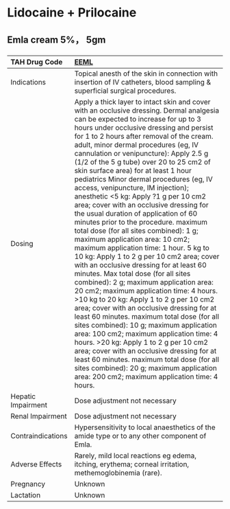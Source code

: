 # Lidocaine + Prilocaine

## Emla cream 5%， 5gm

##### 

| TAH Drug Code      | [EEML](https://www.tahsda.org.tw/drugs/hissearch.php?drug_code=EEML)                                                                                                                                                                                                                                                                                                                                                                                                                                                                                                                                                                                                                                                                                                                                                                                                                                                                                                                                                                                                                                                                                                                                                                                                                                                                                                                                                                                     |
|:-------------------|:---------------------------------------------------------------------------------------------------------------------------------------------------------------------------------------------------------------------------------------------------------------------------------------------------------------------------------------------------------------------------------------------------------------------------------------------------------------------------------------------------------------------------------------------------------------------------------------------------------------------------------------------------------------------------------------------------------------------------------------------------------------------------------------------------------------------------------------------------------------------------------------------------------------------------------------------------------------------------------------------------------------------------------------------------------------------------------------------------------------------------------------------------------------------------------------------------------------------------------------------------------------------------------------------------------------------------------------------------------------------------------------------------------------------------------------------------------|
| Indications        | Topical anesth of the skin in connection with insertion of IV catheters, blood sampling & superficial surgical procedures.                                                                                                                                                                                                                                                                                                                                                                                                                                                                                                                                                                                                                                                                                                                                                                                                                                                                                                                                                                                                                                                                                                                                                                                                                                                                                                                               |
| Dosing             | Apply a thick layer to intact skin and cover with an occlusive dressing. Dermal analgesia can be expected to increase for up to 3 hours under occlusive dressing and persist for 1 to 2 hours after removal of the cream. adult, minor dermal procedures (eg, IV cannulation or venipuncture): Apply 2.5 g (1/2 of the 5 g tube) over 20 to 25 cm2 of skin surface area) for at least 1 hour pediatrics Minor dermal procedures (eg, IV access, venipuncture, IM injection); anesthetic <5 kg: Apply ?1 g per 10 cm2 area; cover with an occlusive dressing for the usual duration of application of 60 minutes prior to the procedure. maximum total dose (for all sites combined): 1 g; maximum application area: 10 cm2; maximum application time: 1 hour. 5 kg to 10 kg: Apply 1 to 2 g per 10 cm2 area; cover with an occlusive dressing for at least 60 minutes. Max total dose (for all sites combined): 2 g; maximum application area: 20 cm2; maximum application time: 4 hours. >10 kg to 20 kg: Apply 1 to 2 g per 10 cm2 area; cover with an occlusive dressing for at least 60 minutes. maximum total dose (for all sites combined): 10 g; maximum application area: 100 cm2; maximum application time: 4 hours. >20 kg: Apply 1 to 2 g per 10 cm2 area; cover with an occlusive dressing for at least 60 minutes. maximum total dose (for all sites combined): 20 g; maximum application area: 200 cm2; maximum application time: 4 hours. |
| Hepatic Impairment | Dose adjustment not necessary                                                                                                                                                                                                                                                                                                                                                                                                                                                                                                                                                                                                                                                                                                                                                                                                                                                                                                                                                                                                                                                                                                                                                                                                                                                                                                                                                                                                                            |
| Renal Impairment   | Dose adjustment not necessary                                                                                                                                                                                                                                                                                                                                                                                                                                                                                                                                                                                                                                                                                                                                                                                                                                                                                                                                                                                                                                                                                                                                                                                                                                                                                                                                                                                                                            |
| Contraindications  | Hypersensitivity to local anaesthetics of the amide type or to any other component of Emla.                                                                                                                                                                                                                                                                                                                                                                                                                                                                                                                                                                                                                                                                                                                                                                                                                                                                                                                                                                                                                                                                                                                                                                                                                                                                                                                                                              |
| Adverse Effects    | Rarely, mild local reactions eg edema, itching, erythema; corneal irritation, methemoglobinemia (rare).                                                                                                                                                                                                                                                                                                                                                                                                                                                                                                                                                                                                                                                                                                                                                                                                                                                                                                                                                                                                                                                                                                                                                                                                                                                                                                                                                  |
| Pregnancy          | Unknown                                                                                                                                                                                                                                                                                                                                                                                                                                                                                                                                                                                                                                                                                                                                                                                                                                                                                                                                                                                                                                                                                                                                                                                                                                                                                                                                                                                                                                                  |
| Lactation          | Unknown                                                                                                                                                                                                                                                                                                                                                                                                                                                                                                                                                                                                                                                                                                                                                                                                                                                                                                                                                                                                                                                                                                                                                                                                                                                                                                                                                                                                                                                  |


